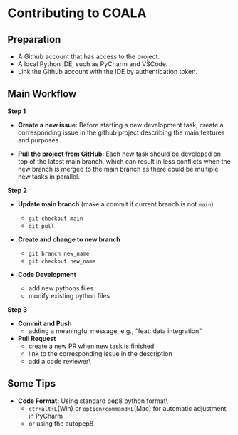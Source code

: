 # Contributing to COALA

## Preparation

* A Github account that has access to the project.
* A local Python IDE, such as PyCharm and VSCode.
* Link the Github account with the IDE by authentication token.

## Main Workflow 

**Step 1**
* **Create a new issue**: Before starting a new development task, create a corresponding issue in the github project describing the main features and purposes.

* **Pull the project from GitHub**: Each new task should be developed on top of the latest main branch, which can result in less conflicts when the new branch is merged to the main branch as there could be multiple new tasks in parallel.

**Step 2**
* **Update main branch** (make a commit if current branch is not `main`)
  * `git checkout main`
  * `git pull`

* **Create and change to new branch**
  * `git branch new_name`
  * `git checkout new_name`

* **Code Development**
  * add new pythons files
  * modify existing python files

**Step 3**
* **Commit and Push** 
  * adding a meaningful message, e.g., “feat: data integration”
* **Pull Request**
  * create a new PR when new task is finished
  * link to the corresponding issue in the description
  * add a code reviewer\

## Some Tips

* **Code Format:** Using standard pep8 python format\
     * `ctr+alt+L`(Win) or `option+command+L`(Mac) for automatic adjustment in PyCharm
     * or using the autopep8

  



